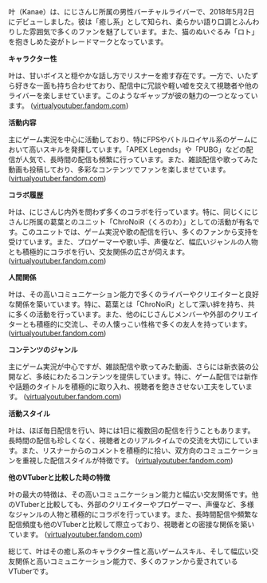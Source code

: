 叶（Kanae）は、にじさんじ所属の男性バーチャルライバーで、2018年5月2日にデビューしました。彼は「癒し系」として知られ、柔らかい語り口調とふんわりした雰囲気で多くのファンを魅了しています。また、猫のぬいぐるみ「ロト」を抱きしめた姿がトレードマークとなっています。

**キャラクター性**

叶は、甘いボイスと穏やかな話し方でリスナーを癒す存在です。一方で、いたずら好きな一面も持ち合わせており、配信中に冗談や軽い嘘を交えて視聴者や他のライバーを楽しませています。このようなギャップが彼の魅力の一つとなっています。 ([virtualyoutuber.fandom.com](https://virtualyoutuber.fandom.com/wiki/Kanae?utm_source=openai))

**活動内容**

主にゲーム実況を中心に活動しており、特にFPSやバトルロイヤル系のゲームにおいて高いスキルを発揮しています。「APEX Legends」や「PUBG」などの配信が人気で、長時間の配信も頻繁に行っています。また、雑談配信や歌ってみた動画も投稿しており、多彩なコンテンツでファンを楽しませています。 ([virtualyoutuber.fandom.com](https://virtualyoutuber.fandom.com/wiki/Kanae?utm_source=openai))

**コラボ履歴**

叶は、にじさんじ内外を問わず多くのコラボを行っています。特に、同じくにじさんじ所属の葛葉とのユニット「ChroNoiR（くろのわ）」としての活動が有名です。このユニットでは、ゲーム実況や歌の配信を行い、多くのファンから支持を受けています。また、プロゲーマーや歌い手、声優など、幅広いジャンルの人物とも積極的にコラボを行い、交友関係の広さが伺えます。 ([virtualyoutuber.fandom.com](https://virtualyoutuber.fandom.com/wiki/Kanae?utm_source=openai))

**人間関係**

叶は、その高いコミュニケーション能力で多くのライバーやクリエイターと良好な関係を築いています。特に、葛葉とは「ChroNoiR」として深い絆を持ち、共に多くの活動を行っています。また、他のにじさんじメンバーや外部のクリエイターとも積極的に交流し、その人懐っこい性格で多くの友人を持っています。 ([virtualyoutuber.fandom.com](https://virtualyoutuber.fandom.com/wiki/Kanae?utm_source=openai))

**コンテンツのジャンル**

主にゲーム実況が中心ですが、雑談配信や歌ってみた動画、さらには新衣装の公開など、多岐にわたるコンテンツを提供しています。特に、ゲーム配信では新作や話題のタイトルを積極的に取り入れ、視聴者を飽きさせない工夫をしています。 ([virtualyoutuber.fandom.com](https://virtualyoutuber.fandom.com/wiki/Kanae?utm_source=openai))

**活動スタイル**

叶は、ほぼ毎日配信を行い、時には1日に複数回の配信を行うこともあります。長時間の配信も珍しくなく、視聴者とのリアルタイムでの交流を大切にしています。また、リスナーからのコメントを積極的に拾い、双方向のコミュニケーションを重視した配信スタイルが特徴です。 ([virtualyoutuber.fandom.com](https://virtualyoutuber.fandom.com/wiki/Kanae?utm_source=openai))

**他のVTuberと比較した時の特徴**

叶の最大の特徴は、その高いコミュニケーション能力と幅広い交友関係です。他のVTuberと比較しても、外部のクリエイターやプロゲーマー、声優など、多様なジャンルの人物と積極的にコラボを行っています。また、長時間配信や頻繁な配信頻度も他のVTuberと比較して際立っており、視聴者との密接な関係を築いています。 ([virtualyoutuber.fandom.com](https://virtualyoutuber.fandom.com/wiki/Kanae?utm_source=openai))

総じて、叶はその癒し系のキャラクター性と高いゲームスキル、そして幅広い交友関係と高いコミュニケーション能力で、多くのファンから愛されているVTuberです。 